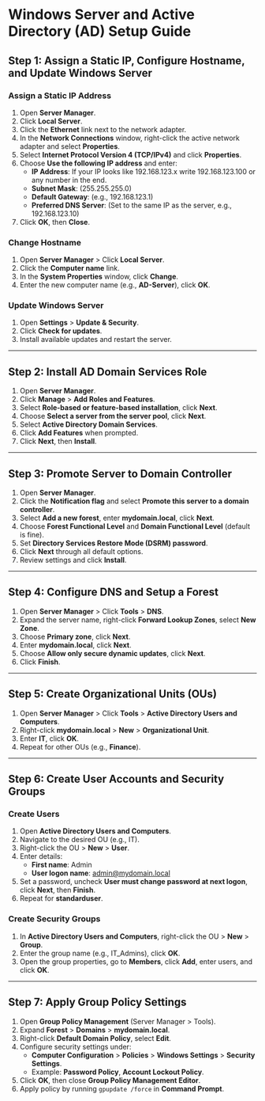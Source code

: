 # Windows Server and Active Directory (AD) Setup Guide

## Step 1: Assign a Static IP, Configure Hostname, and Update Windows Server

### Assign a Static IP Address
1. Open **Server Manager**.
2. Click **Local Server**.
3. Click the **Ethernet** link next to the network adapter.
4. In the **Network Connections** window, right-click the active network adapter and select **Properties**.
5. Select **Internet Protocol Version 4 (TCP/IPv4)** and click **Properties**.
6. Choose **Use the following IP address** and enter:
   - **IP Address**: If your IP looks like 192.168.123.x write 192.168.123.100 or any number in the end.
   - **Subnet Mask**: (255.255.255.0)
   - **Default Gateway**: (e.g., 192.168.123.1)
   - **Preferred DNS Server**: (Set to the same IP as the server, e.g., 192.168.123.10)
7. Click **OK**, then **Close**.

### Change Hostname
1. Open **Server Manager** > Click **Local Server**.
2. Click the **Computer name** link.
3. In the **System Properties** window, click **Change**.
4. Enter the new computer name (e.g., **AD-Server**), click **OK**.

### Update Windows Server
1. Open **Settings** > **Update & Security**.
2. Click **Check for updates**.
3. Install available updates and restart the server.

---

## Step 2: Install AD Domain Services Role
1. Open **Server Manager**.
2. Click **Manage** > **Add Roles and Features**.
3. Select **Role-based or feature-based installation**, click **Next**.
4. Choose **Select a server from the server pool**, click **Next**.
5. Select **Active Directory Domain Services**.
6. Click **Add Features** when prompted.
7. Click **Next**, then **Install**.

---

## Step 3: Promote Server to Domain Controller
1. Open **Server Manager**.
2. Click the **Notification flag** and select **Promote this server to a domain controller**.
3. Select **Add a new forest**, enter **mydomain.local**, click **Next**.
4. Choose **Forest Functional Level** and **Domain Functional Level** (default is fine).
5. Set **Directory Services Restore Mode (DSRM) password**.
6. Click **Next** through all default options.
7. Review settings and click **Install**.

---

## Step 4: Configure DNS and Setup a Forest
1. Open **Server Manager** > Click **Tools** > **DNS**.
2. Expand the server name, right-click **Forward Lookup Zones**, select **New Zone**.
3. Choose **Primary zone**, click **Next**.
4. Enter **mydomain.local**, click **Next**.
5. Choose **Allow only secure dynamic updates**, click **Next**.
6. Click **Finish**.

---

## Step 5: Create Organizational Units (OUs)
1. Open **Server Manager** > Click **Tools** > **Active Directory Users and Computers**.
2. Right-click **mydomain.local** > **New** > **Organizational Unit**.
3. Enter **IT**, click **OK**.
4. Repeat for other OUs (e.g., **Finance**).

---

## Step 6: Create User Accounts and Security Groups
### Create Users
1. Open **Active Directory Users and Computers**.
2. Navigate to the desired OU (e.g., IT).
3. Right-click the OU > **New** > **User**.
4. Enter details:
   - **First name**: Admin
   - **User logon name**: admin@mydomain.local
5. Set a password, uncheck **User must change password at next logon**, click **Next**, then **Finish**.
6. Repeat for **standarduser**.

### Create Security Groups
1. In **Active Directory Users and Computers**, right-click the OU > **New** > **Group**.
2. Enter the group name (e.g., IT_Admins), click **OK**.
3. Open the group properties, go to **Members**, click **Add**, enter users, and click **OK**.

---

## Step 7: Apply Group Policy Settings
1. Open **Group Policy Management** (Server Manager > Tools).
2. Expand **Forest** > **Domains** > **mydomain.local**.
3. Right-click **Default Domain Policy**, select **Edit**.
4. Configure security settings under:
   - **Computer Configuration** > **Policies** > **Windows Settings** > **Security Settings**.
   - Example: **Password Policy**, **Account Lockout Policy**.
5. Click **OK**, then close **Group Policy Management Editor**.
6. Apply policy by running `gpupdate /force` in **Command Prompt**.
